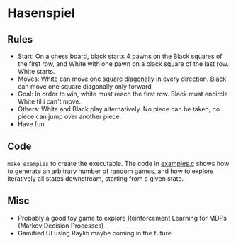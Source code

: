 # Hasenspiel

## Rules
- Start: On a chess board, black starts 4 pawns on the Black squares of the first row, and White with one pawn 
on a black square of the last row. White starts.
- Moves: White can move one square diagonally in every direction. Black can move one square diagonally only forward
- Goal: In order to win, white must reach the first row. Black must encircle White til i can't move.
- Others: White and Black play alternatively. No piece can be taken, no piece can jump over another piece.
- Have fun

## Code
`make examples` to create the executable. The code in [examples.c](examples.c) shows how to generate an arbitrary number of random games, and how to explore iteratively all states downstream, starting from a given state.

## Misc
- Probably a good toy game to explore Reinforcement Learning for MDPs (Markov Decision Processes)
- Gamified UI using Raylib maybe coming in the future
